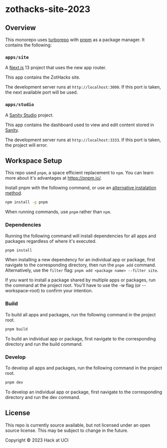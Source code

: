 # zothacks-site-2023

## Overview

This monorepo uses [turborepo](https://turbo.build/repo) with [pnpm](https://pnpm.io) as a package manager. It contains the following:

### `apps/site`

A [Next.js](https://nextjs.org/) 13 project that uses the new app router.

This app contains the ZotHacks site.

The development server runs at `http://localhost:3000`. If this port is taken, the next available port will be used.

### `apps/studio`

A [Sanity Studio](https://www.sanity.io/studio) project.

This app contains the dashboard used to view and edit content stored in [Sanity](https://www.sanity.io/).

The development server runs at `http://localhost:3333`. If this port is taken, the project will error.

## Workspace Setup

This repo used `pnpm`, a space efficient replacement to `npm`.
You can learn more about it's advantages at <https://pnpm.io/>.

Install pnpm with the following command, or use an [alternative instalation method](https://pnpm.io/installation).

```bash
npm install -g pnpm
```

When running commands, use `pnpm` rather than `npm`.

### Dependencies

Running the following command will install dependencies for all apps and packages regardless of where it's executed.

```bash
pnpm install
```

When installing a new dependency for an individual app or package, first navigate to the corresponding directory, then run the `pnpm add` command. Alternatively, use the `filter` flag: `pnpm add <package name> --filter site`.

If you want to install a package shared by multiple apps or packages, run the command at the project root. You'll have to use the -w flag (or --workspace-root) to confirm your intention.

### Build

To build all apps and packages, run the following command in the project root.

```bash
pnpm build
```

To build an individual app or package, first navigate to the corresponding directory and run the build command.

### Develop

To develop all apps and packages, run the following command in the project root.

```bash
pnpm dev
```

To develop an individual app or package, first navigate to the corresponding directory and run the dev command.

## License

This repo is currently source available, but not licensed under an open source license. This may be subject to change in the future.

Copyright © 2023 Hack at UCI
